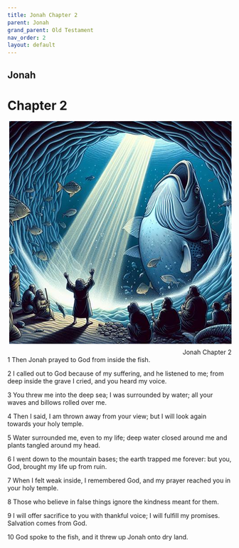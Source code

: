 ```yaml
---
title: Jonah Chapter 2
parent: Jonah
grand_parent: Old Testament
nav_order: 2
layout: default
---
```


## Jonah

# Chapter 2

<div style="clear: both; text-align: right;">
    <img src="/assets/Image/Jonah/500/2.jpg" alt="Jonah Chapter 2" class="chapter-image" style="max-width: 100%; height: auto; float: right; margin: 0 0 10px 10px; padding-left: 10%;">
    <figcaption style="font-size: 14px;">Jonah Chapter 2</figcaption>
</div>
1 Then Jonah prayed to God from inside the fish.

2 I called out to God because of my suffering, and he listened to me; from deep inside the grave I cried, and you heard my voice.

3 You threw me into the deep sea; I was surrounded by water; all your waves and billows rolled over me.

4 Then I said, I am thrown away from your view; but I will look again towards your holy temple.

5 Water surrounded me, even to my life; deep water closed around me and plants tangled around my head.

6 I went down to the mountain bases; the earth trapped me forever: but you, God, brought my life up from ruin.

7 When I felt weak inside, I remembered God, and my prayer reached you in your holy temple.

8 Those who believe in false things ignore the kindness meant for them.

9 I will offer sacrifice to you with thankful voice; I will fulfill my promises. Salvation comes from God.

10 God spoke to the fish, and it threw up Jonah onto dry land.


